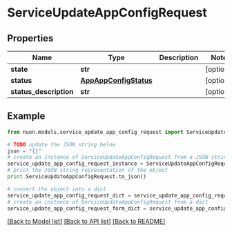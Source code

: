 # ServiceUpdateAppConfigRequest


## Properties

Name | Type | Description | Notes
------------ | ------------- | ------------- | -------------
**state** | **str** |  | [optional] 
**status** | [**AppAppConfigStatus**](AppAppConfigStatus.md) |  | [optional] 
**status_description** | **str** |  | [optional] 

## Example

```python
from nuon.models.service_update_app_config_request import ServiceUpdateAppConfigRequest

# TODO update the JSON string below
json = "{}"
# create an instance of ServiceUpdateAppConfigRequest from a JSON string
service_update_app_config_request_instance = ServiceUpdateAppConfigRequest.from_json(json)
# print the JSON string representation of the object
print ServiceUpdateAppConfigRequest.to_json()

# convert the object into a dict
service_update_app_config_request_dict = service_update_app_config_request_instance.to_dict()
# create an instance of ServiceUpdateAppConfigRequest from a dict
service_update_app_config_request_form_dict = service_update_app_config_request.from_dict(service_update_app_config_request_dict)
```
[[Back to Model list]](../README.md#documentation-for-models) [[Back to API list]](../README.md#documentation-for-api-endpoints) [[Back to README]](../README.md)


